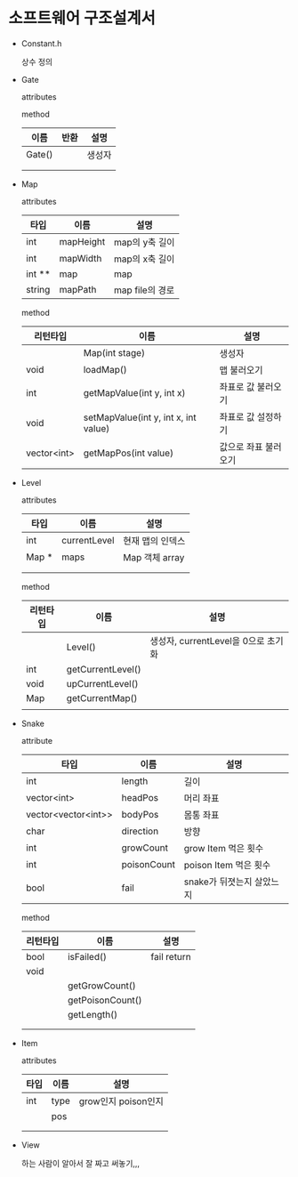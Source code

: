 # 소프트웨어 구조설계서

- Constant.h

  상수 정의

- Gate

  attributes

  method

  | 이름   | 반환 | 설명   |
  | ------ | ---- | ------ |
  | Gate() |      | 생성자 |
  |        |      |        |
  |        |      |        |

- Map

  attributes

  | 타입   | 이름      | 설명            |
  | ------ | --------- | --------------- |
  | int    | mapHeight | map의 y축 길이  |
  | int    | mapWidth  | map의 x축 길이  |
  | int ** | map       | map             |
  | string | mapPath   | map file의 경로 |

  method

  | 리턴타입      | 이름                                 | 설명                 |
  | ------------- | ------------------------------------ | -------------------- |
  |               | Map(int stage)                       | 생성자               |
  | void          | loadMap()                            | 맵 불러오기          |
  | int           | getMapValue(int y, int x)            | 좌표로 값 불러오기   |
  | void          | setMapValue(int y, int x, int value) | 좌표로 값 설정하기   |
  | vector\<int\> | getMapPos(int value)                 | 값으로 좌표 불러오기 |



- Level

  attributes

  | 타입  | 이름         | 설명             |
  | ----- | ------------ | ---------------- |
  | int   | currentLevel | 현재 맵의 인덱스 |
  | Map * | maps         | Map 객체 array   |
  |       |              |                  |
  |       |              |                  |

  method

  | 리턴타입 | 이름              | 설명                                |
  | -------- | ----------------- | ----------------------------------- |
  |          | Level()           | 생성자, currentLevel을 0으로 초기화 |
  | int     | getCurrentLevel() |                                     |
  | void     | upCurrentLevel()  |                                     |
  | Map      | getCurrentMap()   |                                     |
  |          |                   |                                     |

- Snake

  attribute

  | 타입                    | 이름        | 설명                      |
  | ----------------------- | ----------- | ------------------------- |
  | int                     | length      | 길이                      |
  | vector\<int\>           | headPos     | 머리 좌표                 |
  | vector\<vector\<int\>\> | bodyPos     | 몸통 좌표                 |
  | char                    | direction   | 방향                      |
  | int                     | growCount   | grow Item 먹은 횟수       |
  | int                     | poisonCount | poison Item 먹은 횟수     |
  | bool                    | fail        | snake가 뒤졋는지 살았느지 |

  method

  | 리턴타입 | 이름             | 설명        |
  | -------- | ---------------- | ----------- |
  | bool     | isFailed()       | fail return |
  | void     |                  |             |
  |          | getGrowCount()   |             |
  |          | getPoisonCount() |             |
  |          | getLength()      |             |
  |          |                  |             |
  |          |                  |             |



- Item

  attributes

  | 타입 | 이름 | 설명                |
  | ---- | ---- | ------------------- |
  | int  | type | grow인지 poison인지 |
  |      | pos  |                     |
  |      |      |                     |
  |      |      |                     |



- View

  하는 사람이 알아서 잘 짜고 써놓기,,,

